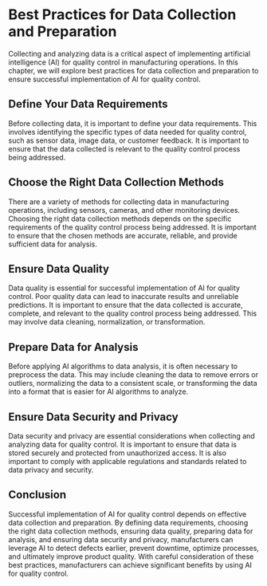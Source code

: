 Best Practices for Data Collection and Preparation
========================================================================================================================

Collecting and analyzing data is a critical aspect of implementing artificial intelligence (AI) for quality control in manufacturing operations. In this chapter, we will explore best practices for data collection and preparation to ensure successful implementation of AI for quality control.

Define Your Data Requirements
-----------------------------

Before collecting data, it is important to define your data requirements. This involves identifying the specific types of data needed for quality control, such as sensor data, image data, or customer feedback. It is important to ensure that the data collected is relevant to the quality control process being addressed.

Choose the Right Data Collection Methods
----------------------------------------

There are a variety of methods for collecting data in manufacturing operations, including sensors, cameras, and other monitoring devices. Choosing the right data collection methods depends on the specific requirements of the quality control process being addressed. It is important to ensure that the chosen methods are accurate, reliable, and provide sufficient data for analysis.

Ensure Data Quality
-------------------

Data quality is essential for successful implementation of AI for quality control. Poor quality data can lead to inaccurate results and unreliable predictions. It is important to ensure that the data collected is accurate, complete, and relevant to the quality control process being addressed. This may involve data cleaning, normalization, or transformation.

Prepare Data for Analysis
-------------------------

Before applying AI algorithms to data analysis, it is often necessary to preprocess the data. This may include cleaning the data to remove errors or outliers, normalizing the data to a consistent scale, or transforming the data into a format that is easier for AI algorithms to analyze.

Ensure Data Security and Privacy
--------------------------------

Data security and privacy are essential considerations when collecting and analyzing data for quality control. It is important to ensure that data is stored securely and protected from unauthorized access. It is also important to comply with applicable regulations and standards related to data privacy and security.

Conclusion
----------

Successful implementation of AI for quality control depends on effective data collection and preparation. By defining data requirements, choosing the right data collection methods, ensuring data quality, preparing data for analysis, and ensuring data security and privacy, manufacturers can leverage AI to detect defects earlier, prevent downtime, optimize processes, and ultimately improve product quality. With careful consideration of these best practices, manufacturers can achieve significant benefits by using AI for quality control.
